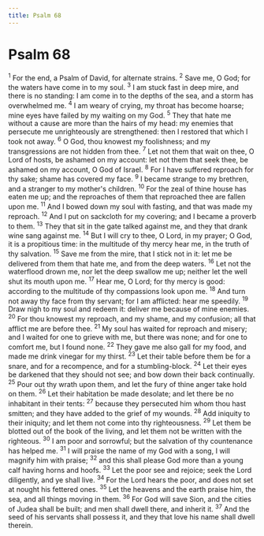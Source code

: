 ```yaml
---
title: Psalm 68
---
```

# Psalm 68

<sup>1</sup> For the end, a Psalm of David, for alternate strains. <sup>2</sup> Save me, O God; for the waters have come in to my soul. <sup>3</sup> I am stuck fast in deep mire, and there is no standing: I am come in to the depths of the sea, and a storm has overwhelmed me. <sup>4</sup> I am weary of crying, my throat has become hoarse; mine eyes have failed by my waiting on my God. <sup>5</sup> They that hate me without a cause are more than the hairs of my head: my enemies that persecute me unrighteously are strengthened: then I restored that which I took not away. <sup>6</sup> O God, thou knowest my foolishness; and my transgressions are not hidden from thee. <sup>7</sup> Let not them that wait on thee, O Lord of hosts, be ashamed on my account: let not them that seek thee, be ashamed on my account, O God of Israel. <sup>8</sup> For I have suffered reproach for thy sake; shame has covered my face. <sup>9</sup> I became strange to my brethren, and a stranger to my mother's children. <sup>10</sup> For the zeal of thine house has eaten me up; and the reproaches of them that reproached thee are fallen upon me. <sup>11</sup> And I bowed down my soul with fasting, and that was made my reproach. <sup>12</sup> And I put on sackcloth for my covering; and I became a proverb to them. <sup>13</sup> They that sit in the gate talked against me, and they that drank wine sang against me. <sup>14</sup> But I will cry to thee, O Lord, in my prayer; O God, it is a propitious time: in the multitude of thy mercy hear me, in the truth of thy salvation. <sup>15</sup> Save me from the mire, that I stick not in it: let me be delivered from them that hate me, and from the deep waters. <sup>16</sup> Let not the waterflood drown me, nor let the deep swallow me up; neither let the well shut its mouth upon me. <sup>17</sup> Hear me, O Lord; for thy mercy is good: according to the multitude of thy compassions look upon me. <sup>18</sup> And turn not away thy face from thy servant; for I am afflicted: hear me speedily. <sup>19</sup> Draw nigh to my soul and redeem it: deliver me because of mine enemies. <sup>20</sup> For thou knowest my reproach, and my shame, and my confusion; all that afflict me are before thee. <sup>21</sup> My soul has waited for reproach and misery; and I waited for one to grieve with me, but there was none; and for one to comfort me, but I found none. <sup>22</sup> They gave me also gall for my food, and made me drink vinegar for my thirst. <sup>23</sup> Let their table before them be for a snare, and for a recompence, and for a stumbling-block. <sup>24</sup> Let their eyes be darkened that they should not see; and bow down their back continually. <sup>25</sup> Pour out thy wrath upon them, and let the fury of thine anger take hold on them. <sup>26</sup> Let their habitation be made desolate; and let there be no inhabitant in their tents: <sup>27</sup> because they persecuted him whom thou hast smitten; and they have added to the grief of my wounds. <sup>28</sup> Add iniquity to their iniquity; and let them not come into thy righteousness. <sup>29</sup> Let them be blotted out of the book of the living, and let them not be written with the righteous. <sup>30</sup> I am poor and sorrowful; but the salvation of thy countenance has helped me. <sup>31</sup> I will praise the name of my God with a song, I will magnify him with praise; <sup>32</sup> and this shall please God more than a young calf having horns and hoofs. <sup>33</sup> Let the poor see and rejoice; seek the Lord diligently, and ye shall live. <sup>34</sup> For the Lord hears the poor, and does not set at nought his fettered ones. <sup>35</sup> Let the heavens and the earth praise him, the sea, and all things moving in them. <sup>36</sup> For God will save Sion, and the cities of Judea shall be built; and men shall dwell there, and inherit it. <sup>37</sup> And the seed of his servants shall possess it, and they that love his name shall dwell therein. 